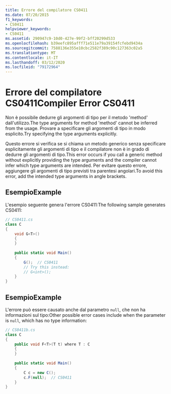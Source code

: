 ```yaml
---
title: Errore del compilatore CS0411
ms.date: 07/20/2015
f1_keywords:
- CS0411
helpviewer_keywords:
- CS0411
ms.assetid: 290947c9-10d0-427e-99f2-bff20299d533
ms.openlocfilehash: b39eefc895afff71e511e79a39154fcfebd9434a
ms.sourcegitcommit: 7588136e355e10cbc2582f389c90c127363c02a5
ms.translationtype: MT
ms.contentlocale: it-IT
ms.lasthandoff: 03/12/2020
ms.locfileid: "79172964"
---
```

# <a name="compiler-error-cs0411"></a><span data-ttu-id="fabd3-102">Errore del compilatore CS0411</span><span class="sxs-lookup"><span data-stu-id="fabd3-102">Compiler Error CS0411</span></span>
<span data-ttu-id="fabd3-103">Non è possibile dedurre gli argomenti di tipo per il metodo 'method' dall'utilizzo.</span><span class="sxs-lookup"><span data-stu-id="fabd3-103">The type arguments for method 'method' cannot be inferred from the usage.</span></span> <span data-ttu-id="fabd3-104">Provare a specificare gli argomenti di tipo in modo esplicito.</span><span class="sxs-lookup"><span data-stu-id="fabd3-104">Try specifying the type arguments explicitly.</span></span>  
  
 <span data-ttu-id="fabd3-105">Questo errore si verifica se si chiama un metodo generico senza specificare esplicitamente gli argomenti di tipo e il compilatore non è in grado di dedurre gli argomenti di tipo.</span><span class="sxs-lookup"><span data-stu-id="fabd3-105">This error occurs if you call a generic method without explicitly providing the type arguments and the compiler cannot infer which type arguments are intended.</span></span> <span data-ttu-id="fabd3-106">Per evitare questo errore, aggiungere gli argomenti di tipo previsti tra parentesi angolari.</span><span class="sxs-lookup"><span data-stu-id="fabd3-106">To avoid this error, add the intended type arguments in angle brackets.</span></span>  
  
## <a name="example"></a><span data-ttu-id="fabd3-107">Esempio</span><span class="sxs-lookup"><span data-stu-id="fabd3-107">Example</span></span>  
 <span data-ttu-id="fabd3-108">L'esempio seguente genera l'errore CS0411:</span><span class="sxs-lookup"><span data-stu-id="fabd3-108">The following sample generates CS0411:</span></span>  
  
```csharp  
// CS0411.cs  
class C  
{  
    void G<T>()  
    {  
    }  
  
    public static void Main()  
    {  
        G();  // CS0411  
        // Try this instead:  
        // G<int>();  
    }  
}  
```  
  
## <a name="example"></a><span data-ttu-id="fabd3-109">Esempio</span><span class="sxs-lookup"><span data-stu-id="fabd3-109">Example</span></span>  
 <span data-ttu-id="fabd3-110">L'errore può essere causato anche dal parametro `null`, che non ha informazioni sul tipo:</span><span class="sxs-lookup"><span data-stu-id="fabd3-110">Other possible error cases include when the parameter is `null`, which has no type information:</span></span>  
  
```csharp  
// CS0411b.cs  
class C  
{  
    public void F<T>(T t) where T : C
    {  
    }  
  
    public static void Main()  
    {  
        C c = new C();  
        c.F(null);  // CS0411  
    }  
}  
```
